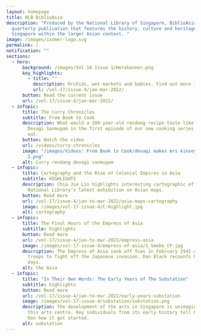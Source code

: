 ```yaml
---
layout: homepage
title: NLB BiblioAsia
description: "Produced by the National Library of Singapore, BiblioAsia is a
  quarterly publication that features the history, culture and heritage of
  Singapore within the larger Asian context. "
image: /images/isomer-logo.svg
permalink: /
notification: ""
sections:
  - hero:
      background: /images/Vol 18 Issue 1/Herobanner.png
      key_highlights:
        - title: ""
          description: Orchids, wet markets and babies. Find out more in this issue!
          url: /vol-17/issue-4/jan-mar-2022/
      button: Read the current issue
      url: /vol-17/issue-4/jan-mar-2022/
  - infopic:
      title: The Curry Chronicles
      subtitle: From Book to Cook
      description: What would a 100-year-old rendang recipe taste like? Join chef
        Devagi Sanmugam in the first episode of our new cooking series to find
        out.
      button: Watch the video
      url: /videos/curry-chronicles
      image: "/images/Videos: From Book to Cook/devagi makes mrs kinseys rendang
        2.png"
      alt: Curry rendang devagi sanmugam
  - infopic:
      title: Cartography and the Rise of Colonial Empires in Asia
      subtitle: HIGHLIGHTS
      description: Chia Jie Lin highlights interesting cartographic efforts from the
        National Library’s latest exhibition on Asian maps.
      button: Read more
      url: /vol-17/issue-4/jan-to-mar-2022/asia-maps-cartography
      image: /images/vol-17-issue-4/C-Highlight.jpg
      alt: cartography
  - infopic:
      title: The Final Hours of the Empress of Asia
      subtitle: highlights
      button: Read more
      url: /vol-17/issue-4/jan-to-mar-2022/empress-asia
      image: /images/vol-17-issue-4/empress-of-asia/1_Smoke_CP.jpg
      description: The Empress of Asia sank off Tuas in February 1942 while carrying
        troops to fight off the Japanese invasion. Dan Black recounts her last
        days.
      alt: the Asia
  - infopic:
      title: "In Their Own Words: The Early Years of The Substation"
      subtitle: highlights
      button: Read more
      url: /vol-17/issue-4/jan-to-mar-2022/early-years-substation
      image: /images/vol-17-issue-4/substation/substation.png
      description: The development of the arts in Singapore is unimaginable without
        this arts centre. Key individuals from its early history tell Clarissa
        Oon how it got started.
      alt: substation
---
```

